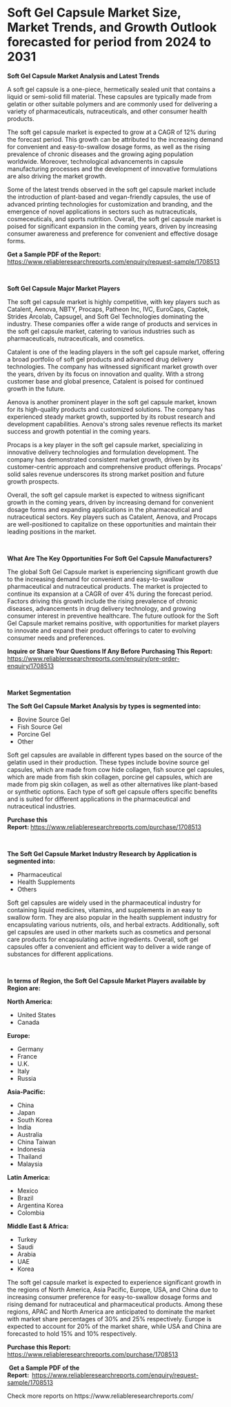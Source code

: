 <p><h1>Soft Gel Capsule Market Size, Market Trends, and Growth Outlook forecasted for period from 2024 to 2031</h1></p><p><strong>Soft Gel Capsule Market Analysis and Latest Trends</strong></p>
<p><p>A soft gel capsule is a one-piece, hermetically sealed unit that contains a liquid or semi-solid fill material. These capsules are typically made from gelatin or other suitable polymers and are commonly used for delivering a variety of pharmaceuticals, nutraceuticals, and other consumer health products.</p><p>The soft gel capsule market is expected to grow at a CAGR of 12% during the forecast period. This growth can be attributed to the increasing demand for convenient and easy-to-swallow dosage forms, as well as the rising prevalence of chronic diseases and the growing aging population worldwide. Moreover, technological advancements in capsule manufacturing processes and the development of innovative formulations are also driving the market growth.</p><p>Some of the latest trends observed in the soft gel capsule market include the introduction of plant-based and vegan-friendly capsules, the use of advanced printing technologies for customization and branding, and the emergence of novel applications in sectors such as nutraceuticals, cosmeceuticals, and sports nutrition. Overall, the soft gel capsule market is poised for significant expansion in the coming years, driven by increasing consumer awareness and preference for convenient and effective dosage forms.</p></p>
<p><strong>Get a Sample PDF of the Report:&nbsp;</strong> <a href="https://www.reliableresearchreports.com/enquiry/request-sample/1708513">https://www.reliableresearchreports.com/enquiry/request-sample/1708513</a></p>
<p>&nbsp;</p>
<p><strong>Soft Gel Capsule Major Market Players</strong></p>
<p><p>The soft gel capsule market is highly competitive, with key players such as Catalent, Aenova, NBTY, Procaps, Patheon Inc, IVC, EuroCaps, Captek, Strides Arcolab, Capsugel, and Soft Gel Technologies dominating the industry. These companies offer a wide range of products and services in the soft gel capsule market, catering to various industries such as pharmaceuticals, nutraceuticals, and cosmetics.</p><p>Catalent is one of the leading players in the soft gel capsule market, offering a broad portfolio of soft gel products and advanced drug delivery technologies. The company has witnessed significant market growth over the years, driven by its focus on innovation and quality. With a strong customer base and global presence, Catalent is poised for continued growth in the future.</p><p>Aenova is another prominent player in the soft gel capsule market, known for its high-quality products and customized solutions. The company has experienced steady market growth, supported by its robust research and development capabilities. Aenova's strong sales revenue reflects its market success and growth potential in the coming years.</p><p>Procaps is a key player in the soft gel capsule market, specializing in innovative delivery technologies and formulation development. The company has demonstrated consistent market growth, driven by its customer-centric approach and comprehensive product offerings. Procaps' solid sales revenue underscores its strong market position and future growth prospects.</p><p>Overall, the soft gel capsule market is expected to witness significant growth in the coming years, driven by increasing demand for convenient dosage forms and expanding applications in the pharmaceutical and nutraceutical sectors. Key players such as Catalent, Aenova, and Procaps are well-positioned to capitalize on these opportunities and maintain their leading positions in the market.</p></p>
<p>&nbsp;</p>
<p><strong>What Are The Key Opportunities For Soft Gel Capsule Manufacturers?</strong></p>
<p><p>The global Soft Gel Capsule market is experiencing significant growth due to the increasing demand for convenient and easy-to-swallow pharmaceutical and nutraceutical products. The market is projected to continue its expansion at a CAGR of over 4% during the forecast period. Factors driving this growth include the rising prevalence of chronic diseases, advancements in drug delivery technology, and growing consumer interest in preventive healthcare. The future outlook for the Soft Gel Capsule market remains positive, with opportunities for market players to innovate and expand their product offerings to cater to evolving consumer needs and preferences.</p></p>
<p><strong>Inquire or Share Your Questions If Any Before Purchasing This Report:</strong> <a href="https://www.reliableresearchreports.com/enquiry/pre-order-enquiry/1708513">https://www.reliableresearchreports.com/enquiry/pre-order-enquiry/1708513</a></p>
<p>&nbsp;</p>
<p><strong>Market Segmentation</strong></p>
<p><strong>The Soft Gel Capsule Market Analysis by types is segmented into:</strong></p>
<p><ul><li>Bovine Source Gel</li><li>Fish Source Gel</li><li>Porcine Gel</li><li>Other</li></ul></p>
<p><p>Soft gel capsules are available in different types based on the source of the gelatin used in their production. These types include bovine source gel capsules, which are made from cow hide collagen, fish source gel capsules, which are made from fish skin collagen, porcine gel capsules, which are made from pig skin collagen, as well as other alternatives like plant-based or synthetic options. Each type of soft gel capsule offers specific benefits and is suited for different applications in the pharmaceutical and nutraceutical industries.</p></p>
<p><strong>Purchase this Report:&nbsp;</strong><a href="https://www.reliableresearchreports.com/purchase/1708513">https://www.reliableresearchreports.com/purchase/1708513</a></p>
<p>&nbsp;</p>
<p><strong>The Soft Gel Capsule Market Industry Research by Application is segmented into:</strong></p>
<p><ul><li>Pharmaceutical</li><li>Health Supplements</li><li>Others</li></ul></p>
<p><p>Soft gel capsules are widely used in the pharmaceutical industry for containing liquid medicines, vitamins, and supplements in an easy to swallow form. They are also popular in the health supplement industry for encapsulating various nutrients, oils, and herbal extracts. Additionally, soft gel capsules are used in other markets such as cosmetics and personal care products for encapsulating active ingredients. Overall, soft gel capsules offer a convenient and efficient way to deliver a wide range of substances for different applications.</p></p>
<p>&nbsp;</p>
<p><strong>In terms of Region, the Soft Gel Capsule Market Players available by Region are:</strong></p>
<p>
    <p> <strong> North America: </strong>
        <ul>
            <li>United States</li>
            <li>Canada</li>
        </ul>
        </p> 
    <p> <strong> Europe: </strong>
        <ul>
            <li>Germany</li>
            <li>France</li>
            <li>U.K.</li>
            <li>Italy</li>
            <li>Russia</li>
        </ul>
        </p> 
    <p> <strong> Asia-Pacific: </strong>
        <ul>
            <li>China</li>
            <li>Japan</li>
            <li>South Korea</li>
            <li>India</li>
            <li>Australia</li>
            <li>China Taiwan</li>
            <li>Indonesia</li>
            <li>Thailand</li>
            <li>Malaysia</li>
        </ul>
        </p> 
    <p> <strong> Latin America: </strong>
        <ul>
            <li>Mexico</li>
            <li>Brazil</li>
            <li>Argentina Korea</li>
            <li>Colombia</li>
        </ul>
        </p> 
    <p> <strong> Middle East & Africa: </strong>
        <ul>
            <li>Turkey</li>
            <li>Saudi</li>
            <li>Arabia</li>
            <li>UAE</li>
            <li>Korea</li>
        </ul>
    </p>
    </p>
<p><p>The soft gel capsule market is expected to experience significant growth in the regions of North America, Asia Pacific, Europe, USA, and China due to increasing consumer preference for easy-to-swallow dosage forms and rising demand for nutraceutical and pharmaceutical products. Among these regions, APAC and North America are anticipated to dominate the market with market share percentages of 30% and 25% respectively. Europe is expected to account for 20% of the market share, while USA and China are forecasted to hold 15% and 10% respectively.</p></p>
<p><strong>Purchase this Report: </strong><a href="https://www.reliableresearchreports.com/purchase/1708513">https://www.reliableresearchreports.com/purchase/1708513</a></p>
<p>&nbsp;<strong>Get a Sample PDF of the Report:&nbsp;&nbsp;</strong><a href="https://www.reliableresearchreports.com/enquiry/request-sample/1708513">https://www.reliableresearchreports.com/enquiry/request-sample/1708513</a></p>
<p><strong></strong></p>
<p>Check more reports on https://www.reliableresearchreports.com/</p>